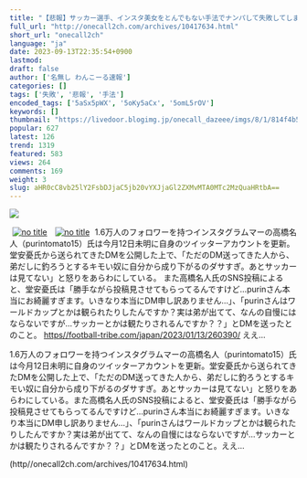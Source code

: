 ```yaml
---
title: "【悲報】サッカー選手、インスタ美女をとんでもない手法でナンパして失敗してしまうｗｗｗｗ "
full_url: "http://onecall2ch.com/archives/10417634.html"
short_url: "onecall2ch"
language: "ja"
date: 2023-09-13T22:35:54+0900
lastmod: 
draft: false
author: ['名無し わんこーる速報']
categories: []
tags: ['失敗', '悲報', '手法']
encoded_tags: ['5aSx5pWX', '5oKy5aCx', '5omL5rOV']
keywords: []
thumbnail: "https://livedoor.blogimg.jp/onecall_dazeee/imgs/8/1/814f4b5f-s.jpg"
popular: 627
latest: 126
trend: 1319
featured: 583
views: 264
comments: 169
weight: 3
slug: aHR0cC8vb25lY2FsbDJjaC5jb20vYXJjaGl2ZXMvMTA0MTc2MzQuaHRtbA==
---
```


![](https://livedoor.blogimg.jp/onecall_dazeee/imgs/8/1/814f4b5f-s.jpg)

<div><a href='https//livedoor.blogimg.jp/onecall_dazeee/imgs/8/1/814f4b5f.jpg' target='_blank'><img src='https//livedoor.blogimg.jp/onecall_dazeee/imgs/8/1/814f4b5f-s.jpg' alt='no title' class='image pict' border='0' hspace='5'></a> <a href='https//livedoor.blogimg.jp/onecall_dazeee/imgs/5/6/56b73fe6.jpg' target='_blank'><img src='https//livedoor.blogimg.jp/onecall_dazeee/imgs/5/6/56b73fe6-s.jpg' alt='no title' class='image pict' border='0' hspace='5'></a> 1.6万人のフォロワーを持つインスタグラムマーの高橋名人（purintomato15）氏は今月12日未明に自身のツイッターアカウントを更新。堂安憂氏から送られてきたDMを公開した上で、「ただのDM送ってきた人から、弟だしに釣ろうとするキモい奴に自分から成り下がるのダサすぎ。あとサッカーは見てない」と怒りをあらわにしている。 また高橋名人氏のSNS投稿によると、堂安憂氏は「勝手ながら投稿見させてもらってるんですけど…purinさん本当にお綺麗すぎます。いきなり本当にDM申し訳ありません…」、「purinさんはワールドカップとかは観られたりしたんですか？実は弟が出てて、なんの自慢にはならないですが…サッカーとかは観たりされるんですか？？」とDMを送ったとのこと。 <a href='https//football-tribe.com/japan/2023/01/13/260390/' target='_blank' title=''>https//football-tribe.com/japan/2023/01/13/260390/</a> ええ… <p>1.6万人のフォロワーを持つインスタグラムマーの高橋名人（purintomato15）氏は今月12日未明に自身のツイッターアカウントを更新。堂安憂氏から送られてきたDMを公開した上で、「ただのDM送ってきた人から、弟だしに釣ろうとするキモい奴に自分から成り下がるのダサすぎ。あとサッカーは見てない」と怒りをあらわにしている。また高橋名人氏のSNS投稿によると、堂安憂氏は「勝手ながら投稿見させてもらってるんですけど…purinさん本当にお綺麗すぎます。いきなり本当にDM申し訳ありません…」、「purinさんはワールドカップとかは観られたりしたんですか？実は弟が出てて、なんの自慢にはならないですが…サッカーとかは観たりされるんですか？？」とDMを送ったとのこと。ええ…</p></div>

(http//onecall2ch.com/archives/10417634.html)
